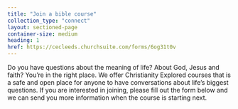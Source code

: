 ```yaml
---
title: "Join a bible course"
collection_type: "connect"
layout: sectioned-page
container-size: medium
heading: 1
href: https://cecleeds.churchsuite.com/forms/6og31t0v
---
```


Do you have questions about the meaning of life? About God, Jesus and faith? You’re in the right place. We offer Christianity Explored courses that is a safe and open place for anyone to have conversations about life’s biggest questions. If you are interested in joining, please fill out the form below and we can send you more information when the course is starting next.
